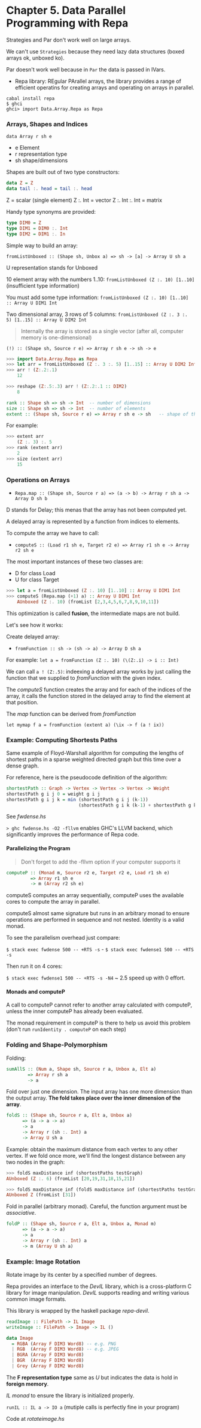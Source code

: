 # Chapter 5. Data Parallel Programming with Repa

Strategies and Par don't work well on large arrays.

We can't use `Strategies` because they need lazy data structures (boxed arrays ok, unboxed ko).

Par doesn't work well because in `Par` the data is passed in IVars.

- Repa library: REgular PArallel arrays, the library provides a range of efficient operatins for creating arrays and
  operating on arrays in parallel.

```
cabal install repa
$ ghci
ghci> import Data.Array.Repa as Repa
```

### Arrays, Shapes and Indices

`data Array r sh e`

- e Element
- r representation type
- sh shape/dimensions

Shapes are built out of two type constructors:

```haskell
data Z = Z
data tail :. head = tail :. head
```

Z               = scalar (single element)
Z :. Int        = vector
Z :. Int :. Int = matrix

Handy type synonyms are provided:

```haskell
type DIM0 = Z
type DIM1 = DIM0 :. Int
type DIM2 = DIM1 :. In
```

Simple way to build an array:

`fromListUnboxed :: (Shape sh, Unbox a) => sh -> [a] -> Array U sh a`

U representation stands for Unboxed

10 element array with the numbers 1..10: `fromListUnboxed (Z :. 10) [1..10]` (insufficient type information)

You must add some type information: `fromListUnboxed (Z :. 10) [1..10] :: Array U DIM1 Int`

Two dimensional array, 3 rows of 5 columns: `fromListUnboxed (Z :. 3 :. 5) [1..15] :: Array U DIM2 Int`

> Internally the array is stored as a single vector (after all, computer memory is one-dimensional)

`(!) :: (Shape sh, Source r e) => Array r sh e -> sh -> e`

```haskell
>>> import Data.Array.Repa as Repa
>>> let arr = fromListUnboxed (Z :. 3 :. 5) [1..15] :: Array U DIM2 Int
>>> arr ! (Z:.2:.1)
    12

>>> reshape (Z:.5:.3) arr ! (Z:.2:.1 :: DIM2)
    8
```

```haskell
rank :: Shape sh => sh -> Int  -- number of dimensions
size :: Shape sh => sh -> Int  -- number of elements
extent :: (Shape sh, Source r e) => Array r sh e -> sh   -- shape of the array
```

For example:

```haskell
>>> extent arr
    (Z :. 3) :. 5
>>> rank (extent arr)
    2
>>> size (extent arr)
    15
```


### Operations on Arrays

- `Repa.map :: (Shape sh, Source r a) => (a -> b) -> Array r sh a -> Array D sh b`

D stands for Delay; this menas that the array has not been computed yet.

A delayed array is represented by a function from indices to elements.

To compute the array we have to call:

- `computeS :: (Load r1 sh e, Target r2 e) => Array r1 sh e -> Array r2 sh e`

The most important instances of these two classes are:

- D for class Load
- U for class Target

```haskell
>>> let a = fromListUnboxed (Z :. 10) [1..10] :: Array U DIM1 Int
>>> computeS (Repa.map (+1) a) :: Array U DIM1 Int
    AUnboxed (Z :. 10) (fromList [2,3,4,5,6,7,8,9,10,11])
```

This optimization is called __fusion__, the intermediate maps
are not build.

Let's see how it works:

Create delayed array:

- `fromFunction :: sh -> (sh -> a) -> Array D sh a`

For example: `let a = fromFunction (Z :. 10) (\(Z:.i) -> i :: Int)`

We can call `a ! (Z:.5)`: indeexing a delayed array works by just calling the function that we supplied to
_fromFunction_ with the given index.

The _computeS_ function creates the array and for each of the indices of the array, it calls the function stored in the delayed array to find the element at that position.

The _map_ function can be derived from _fromFunction_

`let mymap f a = fromFunction (extent a) (\ix -> f (a ! ix))`

### Example: Computing Shortests Paths

Same example of Floyd-Warshall algorithm for computing the lengths of shortest paths in a sparse
weighted directed graph  but this time over a dense graph.

For reference, here is the pseudocode definition of the algorithm:

```haskell
shortestPath :: Graph -> Vertex -> Vertex -> Vertex -> Weight
shortestPath g i j 0 = weight g i j
shortestPath g i j k = min (shortestPath g i j (k-1))
                           (shortestPath g i k (k-1) + shortestPath g k j (k-1))
```

See _fwdense.hs_

`> ghc fwdense.hs -O2 -fllvm` enables GHC's LLVM backend, which significantly improves
the performance of Repa code.

#### Parallelizing the Program

> Don't forget to add the -fllvm option if your computer supports it

```haskell
computeP :: (Monad m, Source r2 e, Target r2 e, Load r1 sh e)
         => Array r1 sh e
         -> m (Array r2 sh e)
```

computeS computes an array sequentially, computeP uses the available cores to compute the array in parallel.

computeS almost same signature but runs in an arbitrary monad to ensure operations are performed
in sequence and not nested. Identity is a valid monad.

To see the parallelism overhead just compare:

`$ stack exec fwdense 500 -- +RTS -s` - `$ stack exec fwdense1 500 -- +RTS -s`

Then run it on 4 cores:

`$ stack exec fwdense1 500 -- +RTS -s -N4` ~ 2.5 speed up with 0 effort.

#### Monads and computeP

A call to computeP cannot refer to another array calculated with computeP, unless the inner computeP has already been evaluated.

The monad requirement in computeP is there to help us avoid this problem (don't run `runIdentity . computeP` on each step)

### Folding and Shape-Polymorphism

Folding:

```haskell
sumAllS :: (Num a, Shape sh, Source r a, Unbox a, Elt a)
        => Array r sh a
        -> a
```

Fold over just one dimension. The input array has one more
dimension than the output array. __The fold takes place over the inner
dimension of the array__.

```haskell
foldS :: (Shape sh, Source r a, Elt a, Unbox a)
      => (a -> a -> a)
      -> a
      -> Array r (sh :. Int) a
      -> Array U sh a
```

Example: obtain the maximum distance from each vertex to any other vertex.
If we fold once more, we'll find the longest distance between any two nodes in the graph:

```haskell
>>> foldS maxDistance inf (shortestPaths testGraph)
AUnboxed (Z :. 6) (fromList [20,19,31,18,15,21])

>>> foldS maxDistance inf (foldS maxDistance inf (shortestPaths testGraph))
AUnboxed Z (fromList [31])
```

Fold in parallel (arbitrary monad).
Careful, the function argument must be _associative_.

```haskell
foldP :: (Shape sh, Source r a, Elt a, Unbox a, Monad m)
      => (a -> a -> a)
      -> a
      -> Array r (sh :. Int) a
      -> m (Array U sh a)
```

### Example: Image Rotation

Rotate image by its center by a specified number of degrees.

Repa provides an interface to the _DevIL_ library, which is a cross-platform C library
for image manipulation. _DevIL_ supports reading and writing various common image formats.

This library is wrapped by the haskell package _repa-devil_.

```haskell
readImage :: FilePath -> IL Image
writeImage :: FilePath -> Image -> IL ()

data Image
  = RGBA (Array F DIM3 Word8) -- e.g. PNG
  | RGB  (Array F DIM3 Word8) -- e.g. JPEG
  | BGRA (Array F DIM3 Word8)
  | BGR  (Array F DIM3 Word8)
  | Grey (Array F DIM2 Word8)
```

The __F representation type__ same as _U_ but indicates the data is hold in __foreign memory__.

_IL monad_ to ensure the library is initialized properly.

`runIL :: IL a -> IO a` (mutiple calls is perfectly fine in your program)

Code at _rotateimage.hs_

